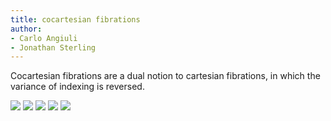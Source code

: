 ```yaml
---
title: cocartesian fibrations
author:
- Carlo Angiuli
- Jonathan Sterling
---
```


Cocartesian fibrations are a dual notion to cartesian fibrations, in which the variance of indexing is reversed.

![](frct-0016)
![](frct-0017)
![](frct-0018)
![](frct-002X)
![](frct-0019)
